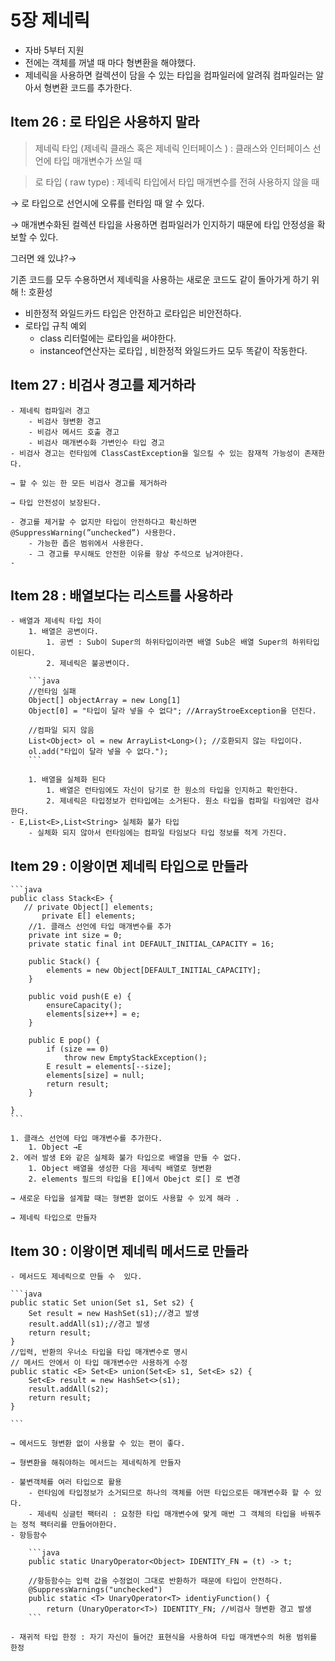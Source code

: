 # 5장 제네릭

- 자바 5부터 지원
- 전에는 객체를 꺼낼 때 마다 형변환을 해야했다.
- 제네릭을 사용하면 컬렉션이 담을 수 있는 타입을 컴파일러에 알려줘 컴파일러는 알아서 형변환 코드를 추가한다.

## Item 26 : 로 타입은 사용하지 말라

> 제네릭 타입 (제네릭 클래스 혹은 제네릭 인터페이스 ) : 클래스와 인터페이스 선언에 타입 매개변수가 쓰일 때

> 로 타입 ( raw type) : 제네릭 타입에서 타입 매개변수를 전혀 사용하지 않을 때

→ 로 타입으로 선언시에 오류를 런타임 때 알 수 있다.

→ 매개변수화된 컬렉션 타입을 사용하면 컴파일러가 인지하기 때문에 타입 안정성을 확보할 수 있다.

그러면 왜 있냐?→

기존 코드를 모두 수용하면서 제네릭을 사용하는 새로운 코드도 같이 돌아가게 하기 위해 !: 호환성

- 비한정적 와일드카드 타입은 안전하고 로타입은 비안전하다.
- 로타입 규칙 예외
  - class 리터럴에는 로타입을 써야한다.
  - instanceof연산자는 로타입 , 비한정적 와일드카드 모두 똑같이 작동한다.

## Item 27 : 비검사 경고를 제거하라

    - 제네릭 컴파일러 경고
        - 비검사 형변환 경고
        - 비검사 메서드 호출 경고
        - 비검사 매개변수화 가변인수 타입 경고
    - 비검사 경고는 런타임에 ClassCastException을 일으킬 수 있는 잠재적 가능성이 존재한다.

    → 할 수 있는 한 모든 비검사 경고를 제거하라

    → 타입 안전성이 보장된다.

    - 경고를 제거할 수 없지만 타입이 안전하다고 확신하면 @SuppressWarning(”unchecked”) 사용한다.
        - 가능한 좁은 범위에서 사용한다.
        - 그 경고를 무시해도 안전한 이유를 항상 주석으로 남겨야한다.
    -

## Item 28 : 배열보다는 리스트를 사용하라

    - 배열과 제네릭 타입 차이
        1. 배열은 공변이다.
            1. 공변 : Sub이 Super의 하위타입이라면 배열 Sub은 배열 Super의 하위타입이된다.
            2. 제네릭은 불공변이다.

        ```java
        //런타임 실패
        Object[] objectArray = new Long[1]
        Object[0] = "타입이 달라 넣을 수 없다"; //ArrayStroeException을 던진다.

        //컴파일 되지 않음
        List<Object> ol = new ArrayList<Long>(); //호환되지 않는 타입이다.
        ol.add("타입이 달라 넣을 수 없다.");
        ```

        1. 배열을 실체화 된다
            1. 배열은 런타임에도 자신이 담기로 한 원소의 타입을 인지하고 확인한다.
            2. 제네릭은 타입정보가 런타입에는 소거된다. 원소 타입을 컴파일 타임에만 검사한다.
    - E,List<E>,List<String> 실체화 불가 타입
        - 실체화 되지 않아서 런타임에는 컴파일 타임보다 타입 정보를 적게 가진다.

## Item 29 : 이왕이면 제네릭 타입으로 만들라

    ```java
    public class Stack<E> {
       // private Object[] elements;
    	   private E[] elements;
        //1. 클래스 선언에 타입 매개변수를 추가
        private int size = 0;
        private static final int DEFAULT_INITIAL_CAPACITY = 16;

        public Stack() {
            elements = new Object[DEFAULT_INITIAL_CAPACITY];
        }

        public void push(E e) {
            ensureCapacity();
            elements[size++] = e;
        }

        public E pop() {
            if (size == 0)
                throw new EmptyStackException();
            E result = elements[--size];
            elements[size] = null;
            return result;
        }

    }
    ```

    1. 클래스 선언에 타입 매개변수를 추가한다.
        1. Object →E
    2. 에러 발생 E와 같은 실체화 불가 타입으로 배열을 만들 수 없다.
        1. Object 배열을 생성한 다음 제네릭 배열로 형변환
        2. elements 필드의 타입을 E[]에서 Obejct 로[] 로 변경

    → 새로운 타입을 설계할 때는 형변환 없이도 사용할 수 있게 해라 .

    → 제네릭 타입으로 만들자

## Item 30 : 이왕이면 제네릭 메서드로 만들라

    - 메서드도 제네릭으로 만들 수  있다.

    ```java
    public static Set union(Set s1, Set s2) {
        Set result = new HashSet(s1);//경고 발생
        result.addAll(s1);//경고 발생
        return result;
    }
    //입력, 반환의 우너소 타입을 타입 매개변수로 명시
    // 메서드 안에서 이 타입 매개변수만 사용하게 수정
    public static <E> Set<E> union(Set<E> s1, Set<E> s2) {
        Set<E> result = new HashSet<>(s1);
        result.addAll(s2);
        return result;
    }

    ```

    → 메서드도 형변환 없이 사용할 수 있는 편이 좋다.

    → 형변환을 해줘야하는 메서드는 제네릭하게 만들자

    - 불변객체를 여러 타입으로 활용
        - 런타임에 타입정보가 소거되므로 하나의 객체를 어떤 타입으로든 매개변수화 할 수 있다.
        - 제네릭 싱글턴 팩터리 : 요청한 타입 매개변수에 맞게 매번 그 객체의 타입을 바꿔주는 정적 팩터리를 만들어야한다.
    - 항등함수

        ```java
        public static UnaryOperator<Object> IDENTITY_FN = (t) -> t;

        //항등함수는 입력 값을 수정없이 그대로 반환하가 때문에 타입이 안전하다.
        @SuppressWarnings("unchecked")
        public static <T> UnaryOperator<T> identiyFunction() {
        	return (UnaryOperator<T>) IDENTITY_FN; //비검사 형변환 경고 발생
        ```

    - 재귀적 타입 한정 : 자기 자신이 들어간 표현식을 사용하여 타입 매개변수의 허용 범위를 한정
